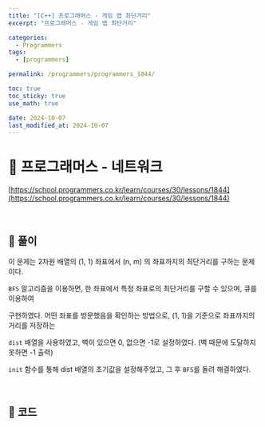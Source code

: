 ```yaml
---
title: "[C++] 프로그래머스 - 게임 맵 최단거리"
excerpt: "프로그래머스 - 게임 맵 최단거리"

categories:
  - Programmers
tags:
  - [programmers]

permalink: /programmers/programmers_1844/

toc: true
toc_sticky: true
use_math: true

date: 2024-10-07
last_modified_at: 2024-10-07
---
```


# 🔐 프로그래머스 - 네트워크

[https://school.programmers.co.kr/learn/courses/30/lessons/1844](https://school.programmers.co.kr/learn/courses/30/lessons/1844)

<br>

## 🔑 풀이

이 문제는 2차원 배열의 (1, 1) 좌표에서 (n, m) 의 좌표까지의 최단거리를 구하는 문제이다. <br>

`BFS` 알고리즘을 이용하면, 한 좌표에서 특정 좌표로의 최단거리를 구할 수 있으며, 큐를 이용하여 <br>

구현하였다. 어떤 좌표를 방문했음을 확인하는 방법으로, (1, 1)을 기준으로 좌표까지의 거리를 저장하는 <br>

`dist` 배열을 사용하였고, 벽이 있으면 0, 없으면 -1로 설정하였다. (벽 때문에 도달하지 못하면 -1 출력) <br>

`init` 함수를 통해 dist 배열의 초기값을 설정해주었고, 그 후 `BFS`를 돌려 해결하였다.

<br>

## 🧩 코드

<script src="https://gist.github.com/jinwoojwa/377a28a2bc3928cdf98b9291e8eaf8b9.js"></script>